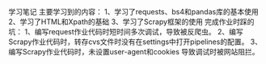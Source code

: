 学习笔记
主要学习到的内容：
1、学习了requests、bs4和pandas库的基本使用
2、学习了HTML和Xpath的基础
3、学习了Scrapy框架的使用
完成作业时踩的坑：
1、编写request作业代码时短时间多次调试，导致被反爬虫。
2、编写Scrapy作业代码时，转存cvs文件时没有在settings中打开pipelines的配置。
3、编写Scrapy作业代码时，未设置user-agent和cookies 导致调试时被网站阻拦。
